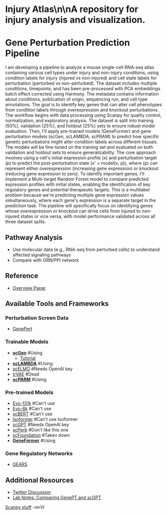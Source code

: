 # Injury Atlas\n\nA repository for injury analysis and visualization.


# Gene Perturbation Prediction Pipeline

I am developing a pipeline to analyze a mouse single-cell RNA-seq atlas containing various cell types under injury and non-injury conditions, using condition labels for injury (injured vs non-injured) and cell state labels for perturbation (perturbed vs non-perturbed). The dataset includes multiple conditions, timepoints, and has been pre-processed with PCA embeddings batch effect corrected using Harmony. The metadata contains information about conditions, publication of origin, sequencing run, and cell type annotations. The goal is to identify key genes that can alter cell phenotypes from condition labels through overexpression and knockout perturbations. The workflow begins with data processing using Scanpy for quality control, normalization, and exploratory analysis. The dataset is split into training (50%), validation (25%), and holdout (25%) sets to ensure robust model evaluation. Then, I'll apply pre-trained models (GeneFormer) and gene perturbation models (scGen, scLAMBDA, scPRAM) to predict how specific genetic perturbations might alter condition labels across different tissues. The models will be fine-tuned on the training set and evaluated on both validation and holdout sets to ensure generalizability. The core approach involves using a cell's initial expression profile \(x\) and perturbation target \(p\) to predict the post-perturbation state \(x' = model(x, p)\), where \(p\) can represent either overexpression (increasing gene expression) or knockout (reducing gene expression to zero). To identify important genes, I'll implement a Multi-target Random Forest model to compare predicted expression profiles with initial states, enabling the identification of key regulatory genes and potential therapeutic targets. This is a multilabel problem because we're predicting multiple gene expression values simultaneously, where each gene's expression is a separate target in the prediction task. The pipeline will specifically focus on identifying genes whose overexpression or knockout can drive cells from injured to non-injured states or vice versa, with model performance validated across all three dataset splits.



## Pathway Analysis
- Use molecular data (e.g., RNA-seq from perturbed cells) to understand affected signaling pathways
- Compare with GRN/PPI network

## Reference
- [Overview Paper](https://www.biorxiv.org/content/10.1101/2024.12.23.630036v1.full)

## Available Tools and Frameworks

### Perturbation Screen Data
- [GenePert](https://github.com/zou-group/GenePert)

### Trainable Models
- **[scGen](https://github.com/theislab/scgen)** #Using
  - [Tutorial](https://scgen.readthedocs.io/en/stable/tutorials/scgen_perturbation_prediction.html)
- **[scLAMBDA](https://github.com/gefeiwang/scLAMBDA)** #Using
- [scELMO](https://github.com/HelloWorldLTY/scELMo) #Needs OpenAI key
- [trVAE](https://github.com/theislab/trVAE) #Dead
- **[scPARM](https://github.com/jiang-q19/scPRAM)**  #Using


### Pre-trained Models
- [Evo-131k](https://huggingface.co/togethercomputer/evo-1-131k-base) #Can't use
- [Evo-8k](https://huggingface.co/togethercomputer/evo-1-8k-base) #Can't use
- [scBERT](https://huggingface.co/tdc/scBERT) #Can't use 
- [Isoformer](https://huggingface.co/isoformer-anonymous/Isoformer) #Can't use Isoformer 
- [scGPT](https://github.com/bowang-lab/scGPT) #Needs OpenAI key
- [scPerb](https://github.com/QSong-github/scPerb) #Don't like this one
- [scFoundation](https://github.com/biomap-research/scFoundation) #Taken down
- **[GeneFormer](https://huggingface.co/ctheodoris/GeneFormer)** #Using

### Gene Regulatory Networks
- [GEARS](https://github.com/dmis-lab/GPO-VAE)

## Additional Resources
- [Twitter Discussion](https://x.com/mariosgeorgakis/status/1914713794091123127?s=42)
- [Lab Notes: Comparing GenePT and scGPT](https://learning-exhaust.hashnode.dev/lab-notes-comparing-genept-and-scgpt)


[Scanpy stuff](https://docs.scvi-tools.org/en/stable/tutorials/index_scrna.html)
-mrVI
